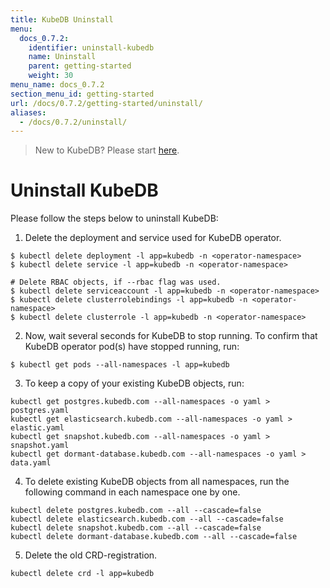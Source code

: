 ```yaml
---
title: KubeDB Uninstall
menu:
  docs_0.7.2:
    identifier: uninstall-kubedb
    name: Uninstall
    parent: getting-started
    weight: 30
menu_name: docs_0.7.2
section_menu_id: getting-started
url: /docs/0.7.2/getting-started/uninstall/
aliases:
  - /docs/0.7.2/uninstall/
---
```


> New to KubeDB? Please start [here](/docs/tutorials/README.md).

# Uninstall KubeDB
Please follow the steps below to uninstall KubeDB:

1. Delete the deployment and service used for KubeDB operator.
```console
$ kubectl delete deployment -l app=kubedb -n <operator-namespace>
$ kubectl delete service -l app=kubedb -n <operator-namespace>

# Delete RBAC objects, if --rbac flag was used.
$ kubectl delete serviceaccount -l app=kubedb -n <operator-namespace>
$ kubectl delete clusterrolebindings -l app=kubedb -n <operator-namespace>
$ kubectl delete clusterrole -l app=kubedb -n <operator-namespace>
```

2. Now, wait several seconds for KubeDB to stop running. To confirm that KubeDB operator pod(s) have stopped running, run:
```console
$ kubectl get pods --all-namespaces -l app=kubedb
```

3. To keep a copy of your existing KubeDB objects, run:
```console
kubectl get postgres.kubedb.com --all-namespaces -o yaml > postgres.yaml
kubectl get elasticsearch.kubedb.com --all-namespaces -o yaml > elastic.yaml
kubectl get snapshot.kubedb.com --all-namespaces -o yaml > snapshot.yaml
kubectl get dormant-database.kubedb.com --all-namespaces -o yaml > data.yaml
```

4. To delete existing KubeDB objects from all namespaces, run the following command in each namespace one by one.
```
kubectl delete postgres.kubedb.com --all --cascade=false
kubectl delete elasticsearch.kubedb.com --all --cascade=false
kubectl delete snapshot.kubedb.com --all --cascade=false
kubectl delete dormant-database.kubedb.com --all --cascade=false
```

5. Delete the old CRD-registration.
```console
kubectl delete crd -l app=kubedb
```
